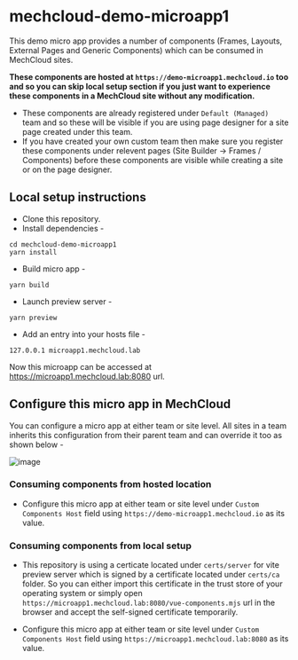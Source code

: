 # mechcloud-demo-microapp1
This demo micro app provides a number of components (Frames, Layouts, External Pages and Generic Components) which can be consumed in MechCloud sites.

**These components are hosted at `https://demo-microapp1.mechcloud.io` too and so you can skip local setup section if you just want to experience these components in a MechCloud site without any modification.** 
* These components are already registered under `Default (Managed)` team and so these will be visible if you are using page designer for a site page created under this team.
* If you have created your own custom team then make sure you register these components under relevent pages (Site Builder -> Frames / Components) before these components are visible while creating a site or on the page designer.

## Local setup instructions
* Clone this repository.
* Install dependencies -
```
cd mechcloud-demo-microapp1
yarn install
```

* Build micro app -
```
yarn build
```

* Launch preview server -
```
yarn preview
```

* Add an entry into your hosts file -
```
127.0.0.1 microapp1.mechcloud.lab
```

Now this microapp can be accessed at https://microapp1.mechcloud.lab:8080 url.

## Configure this micro app in MechCloud
You can configure a micro app at either team or site level. All sites in a team inherits this configuration from their parent team and can override it too as shown below -

![image](https://github.com/mechcloud/mechcloud-demo-microapp1/assets/4586024/6d181005-2845-4312-8aa7-cffe106b6289)


### Consuming components from hosted location
* Configure this micro app at either team or site level under `Custom Components Host` field using `https://demo-microapp1.mechcloud.io` as its value.

### Consuming components from local setup
* This repository is using a certicate located under `certs/server` for vite preview server which is signed by a certificate located under `certs/ca` folder. So you can either import this certificate in the trust store of your operating system or simply open `https://microapp1.mechcloud.lab:8080/vue-components.mjs` url in the browser and accept the self-signed certificate temporarily.  

* Configure this micro app at either team or site level under `Custom Components Host` field using `https://microapp1.mechcloud.lab:8080` as its value.

